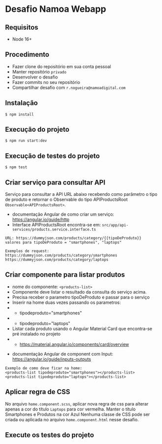 # Desafio Namoa Webapp

## Requisitos
 - Node 16+

## Procedimento
 - Fazer clone do repositório em sua conta pessoal
 - Manter repositório `privado`
 - Desenvolver o desafio
 - Fazer commits no seu repositório
 - Compartilhar desafio com `r.nogueira@namoadigital.com`

## Instalação
```
$ npm install
```

## Execução do projeto
```
$ npm run start:dev
```

## Execução de testes do projeto
```
$ npm test
```

## Criar serviço para consultar API
Serviço para consultar a API URL abaixo recebendo como parâmetro o tipo de produto e retornar o Observable do tipo APIProductsRoot `Observable<APIProductsRoot>`.

* documentação Angular de como criar um serviço: https://angular.io/guide/http
* Interface APIProductsRoot encontra-se em: `src/app/api-services/products.service.interface.ts`
```
URL: https://dummyjson.com/products/category/{{tipoDeProduto}}
valores para tipoDeProduto = "smartphones", "laptops"

Exemplos de request:
https://dummyjson.com/products/category/smartphones
https://dummyjson.com/products/category/laptops
```

## Criar componente para listar produtos
 - nome do componente: `<products-list>`
 - Componente deve listar o resultado da consulta do serviço acima.
 - Precisa receber o parametro tipoDeProduto e passar para o serviço
 - Inserir na home duas vezes passando os parametros:
 - - tipodeproduto="smartphones"
 - - tipodeproduto="laptops"
 - Listar cada produto usando o Angular Material Card que encontra-se pré instalado no projeto
 - - https://material.angular.io/components/card/overview

* documentação Angular de component com Input: https://angular.io/guide/inputs-outputs

```
Exemplo de como deve ficar na home:
<products-list tipodeproduto="smartphones"></products-list>
<products-list tipodeproduto="laptops"></products-list>
```

## Aplicar regra de CSS
No arquivo `home.component.scss`, aplicar nova regra de css para alterar apenas a cor do título `Laptops` para cor vermelha.
Manter o título Smartphones e Produtos na cor Azul
Nenhuma classe de CSS pode ser criada ou aplicada no arquivo `home.component.html` nesse desafio.

## Execute os testes do projeto
